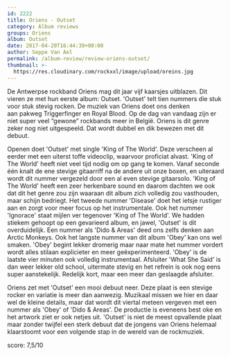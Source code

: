 ```yaml
---
id: 2222
title: Oriens - Outset
category: Album reviews
groups: Oriens
album: Outset
date: 2017-04-20T16:44:39+00:00
author: Seppe Van Ael
permalink: /album-review/review-oriens-outset/
thumbnail: >-
  https://res.cloudinary.com/rockxxl/image/upload/oreins.jpg
---
```

De Antwerpse rockband Oriens mag dit jaar vijf kaarsjes uitblazen. Dit vieren ze met hun eerste album: Outset. 'Outset' telt tien nummers die stuk voor stuk stevig rocken. De muziek van Oriens doet ons denken aan pakweg Triggerfinger en Royal Blood. Op de dag van vandaag zijn er niet super veel &#8220;gewone&#8221; rockbands meer in België. Oriens is dit genre zeker nog niet uitgespeeld. Dat wordt dubbel en dik bewezen met dit debuut.

Openen doet 'Outset' met single 'King of The World'. Deze verscheen al eerder met een uiterst toffe videoclip, waarvoor proficiat alvast. 'King of The World' heeft niet veel tijd nodig om op gang te komen. Vanaf seconde één knalt de ene stevige gitaarriff na de andere uit onze boxen, en uiteraard wordt dit nummer vergezeld door een al even stevige gitaarsolo. 'King of The World' heeft een zeer herkenbare sound en daarom dachten we ook dat dit het genre zou zijn waaraan dit album zich volledig zou vasthouden, maar schijn bedriegt. Het tweede nummer 'Disease' doet het ietsje rustiger aan en zorgt voor meer focus op het instrumentale. Ook het nummer 'Ignorace' staat mijlen ver tegenover 'King of The World'. We hadden stiekem gehoopt op een gevarieerd album, en jawel, 'Outset' is dit overduidelijk. Een nummer als 'Dido & Areas' deed ons zelfs denken aan Arctic Monkeys. Ook het langste nummer van dit album 'Obey' kan ons wel smaken. 'Obey' begint lekker dromerig maar naar mate het nummer vordert wordt alles stilaan explicieter en meer geëxperimenteerd. 'Obey' is de laatste vier minuten ook volledig instrumentaal. Afsluiter 'What She Said' is dan weer lekker old school, uitermate stevig en het refrein is ook nog eens super aanstekelijk. Redelijk kort, maar een meer dan geslaagde afsluiter.

Oriens zet met 'Outset' een mooi debuut neer. Deze plaat is een stevige rocker en variatie is meer dan aanwezig. Muzikaal missen we hier en daar wel de kleine details, maar dat wordt dit viertal meteen vergeven met een nummer als 'Obey' of 'Dido & Areas'. De productie is eveneens best oke en het artwork ziet er ook netjes uit. 'Outset' is niet de meest opvallende plaat maar zonder twijfel een sterk debuut dat de jongens van Oriens helemaal klaarstoomt voor een volgende stap in de wereld van de rockmuziek.

score: 7,5/10
